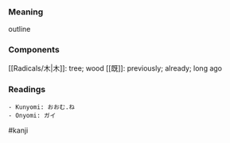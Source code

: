 ### Meaning

outline

### Components

[[Radicals/木|木]]: tree; wood [[既]]: previously; already; long ago

### Readings

```
- Kunyomi: おおむ.ね
- Onyomi: ガイ
```

#kanji